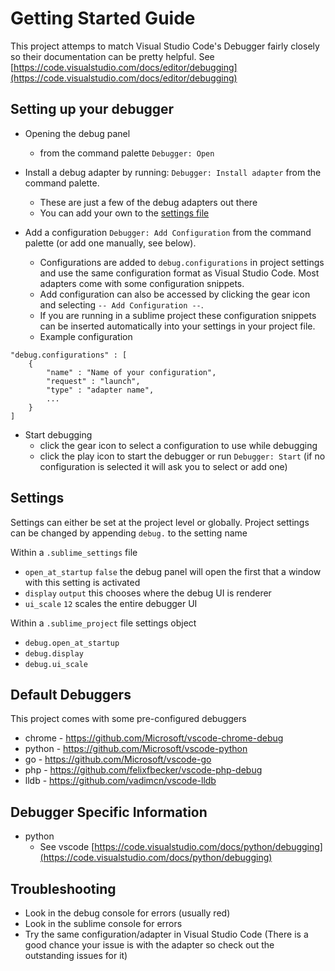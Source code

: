 # Getting Started Guide
This project attemps to match Visual Studio Code's Debugger fairly closely so their documentation can be pretty helpful. See [https://code.visualstudio.com/docs/editor/debugging](https://code.visualstudio.com/docs/editor/debugging)

## Setting up your debugger
- Opening the debug panel
  - from the command palette `Debugger: Open`

- Install a debug adapter by running: ```Debugger: Install adapter``` from the command palette.
  - These are just a few of the debug adapters out there
  - You can add your own to the [settings file](https://github.com/daveleroy/sublime_db/blob/master/debug.sublime-settings)

- Add a configuration ```Debugger: Add Configuration``` from the command palette (or add one manually, see below).
  - Configurations are added to `debug.configurations` in project settings and use the same configuration format as Visual Studio Code. Most adapters come with some configuration snippets. 
  - Add configuration can also be accessed by clicking the gear icon and selecting `-- Add Configuration --`.
  - If you are running in a sublime project these configuration snippets can be inserted automatically into your settings in your project file.
  - Example configuration
```
"debug.configurations" : [
	{
		"name" : "Name of your configuration", 
		"request" : "launch",
		"type" : "adapter name",
		...
	}
]
```

- Start debugging
  - click the gear icon to select a configuration to use while debugging
  - click the play icon to start the debugger or run `Debugger: Start` (if no configuration is selected it will ask you to select or add one)


## Settings
Settings can either be set at the project level or globally.
Project settings can be changed by appending `debug.` to the setting name 

Within a `.sublime_settings` file
- `open_at_startup` `false` the debug panel will open the first that a window with this setting is activated
- `display` `output` this chooses where the debug UI is renderer
- `ui_scale` `12` scales the entire debugger UI

Within a `.sublime_project` file settings object
- `debug.open_at_startup`
- `debug.display`
- `debug.ui_scale`

## Default Debuggers
This project comes with some pre-configured debuggers
* chrome - https://github.com/Microsoft/vscode-chrome-debug
* python - https://github.com/Microsoft/vscode-python
* go - https://github.com/Microsoft/vscode-go
* php - https://github.com/felixfbecker/vscode-php-debug
* lldb - https://github.com/vadimcn/vscode-lldb

## Debugger Specific Information
- python
  - See vscode [https://code.visualstudio.com/docs/python/debugging](https://code.visualstudio.com/docs/python/debugging)

## Troubleshooting
- Look in the debug console for errors (usually red)
- Look in the sublime console for errors
- Try the same configuration/adapter in Visual Studio Code (There is a good chance your issue is with the adapter so check out the outstanding issues for it)
